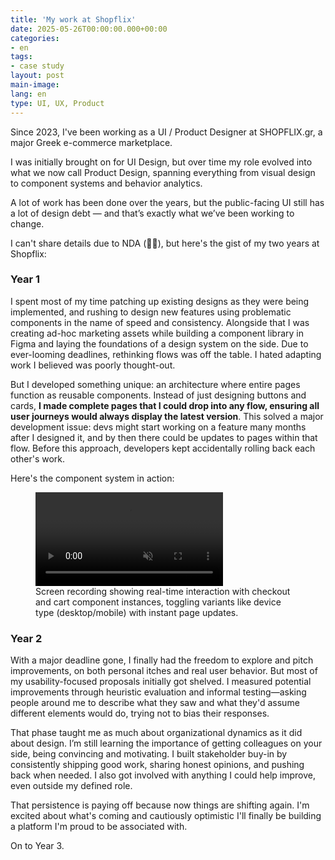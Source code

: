 ```yaml
---
title: 'My work at Shopflix'
date: 2025-05-26T00:00:00.000+00:00
categories:
- en
tags:
- case study
layout: post
main-image: 
lang: en
type: UI, UX, Product
---
```


Since 2023, I've been working as a UI / Product Designer at SHOPFLIX.gr, a major Greek e-commerce marketplace.

I was initially brought on for UI Design, but over time my role evolved into what we now call Product Design, spanning everything from visual design to component systems and behavior analytics.

A lot of work has been done over the years, but the public-facing UI still has a lot of design debt — and that’s exactly what we’ve been working to change.

I can't share details due to NDA (😮‍💨), but here's the gist of my two years at Shopflix:

### Year 1
I spent most of my time patching up existing designs as they were being implemented, and rushing to design new features using problematic components in the name of speed and consistency. Alongside that I was creating ad-hoc marketing assets while building a component library in Figma and laying the foundations of a design system on the side. Due to ever-looming deadlines, rethinking flows was off the table. I hated adapting work I believed was poorly thought-out.

But I developed something unique: an architecture where entire pages function as reusable components. Instead of just designing buttons and cards, **I made complete pages that I could drop into any flow, ensuring all user journeys would always display the latest version**. This solved a major development issue: devs might start working on a feature many months after I designed it, and by then there could be updates to pages within that flow. Before this approach, developers kept accidentally rolling back each other's work.

Here's the component system in action:

<figure>
  <video autoplay loop muted src="/assets/shopflix/shopflix-checkout-cart-components.mp4" class="w-100 br3"></video>
  <figcaption>Screen recording showing real-time interaction with checkout and cart component instances, toggling variants like device type (desktop/mobile) with instant page updates.</figcaption>
</figure>

### Year 2
With a major deadline gone, I finally had the freedom to explore and pitch improvements, on both personal itches and real user behavior. But most of my usability-focused proposals initially got shelved. I measured potential improvements through heuristic evaluation and informal testing—asking people around me to describe what they saw and what they'd assume different elements would do, trying not to bias their responses.

That phase taught me as much about organizational dynamics as it did about design. I’m still learning the importance of getting colleagues on your side, being convincing and motivating. I built stakeholder buy-in by consistently shipping good work, sharing honest opinions, and pushing back when needed. I also got involved with anything I could help improve, even outside my defined role.

That persistence is paying off because now things are shifting again. I'm excited about what's coming and cautiously optimistic I'll finally be building a platform I'm proud to be associated with.

On to Year 3.